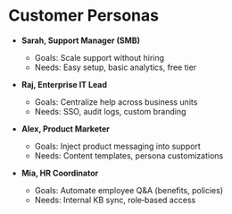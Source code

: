 # Customer Personas

- **Sarah, Support Manager (SMB)**  
  - Goals: Scale support without hiring  
  - Needs: Easy setup, basic analytics, free tier  

- **Raj, Enterprise IT Lead**  
  - Goals: Centralize help across business units  
  - Needs: SSO, audit logs, custom branding  

- **Alex, Product Marketer**  
  - Goals: Inject product messaging into support  
  - Needs: Content templates, persona customizations  

- **Mia, HR Coordinator**  
  - Goals: Automate employee Q&A (benefits, policies)  
  - Needs: Internal KB sync, role‑based access
